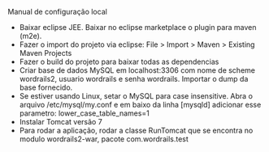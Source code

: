 ﻿Manual de configuração local

 - Baixar eclipse JEE. Baixar no eclipse marketplace o plugin para maven (m2e).
 - Fazer o import do projeto via eclipse: File > Import > Maven > Existing Maven Projects
 - Fazer o build do projeto para baixar todas as dependencias
 - Criar base de dados MySQL em localhost:3306 com nome de scheme wordrails2, usuario wordrails e senha wordrails. Importar o dump da base fornecido.
 - Se estiver usando Linux, setar o MySQL para case insensitive. Abra o arquivo /etc/mysql/my.conf e em baixo da linha [mysqld] adicionar esse parametro: lower_case_table_names=1
 - Instalar Tomcat versão 7
 - Para rodar a aplicação, rodar a classe RunTomcat que se encontra no modulo wordrails2-war, pacote com.wordrails.test
